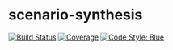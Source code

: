 # scenario-synthesis

[![Build Status](https://gitlab.lrz.de/cps/scenario-synthesis/badges/main/pipeline.svg)](https://gitlab.lrz.de/cps/scenario-synthesis/pipelines)
[![Coverage](https://gitlab.lrz.de/cps/scenario-synthesis/badges/main/coverage.svg)](https://gitlab.lrz.de/cps/scenario-synthesis/commits/main)
[![Code Style: Blue](https://img.shields.io/badge/code%20style-blue-4495d1.svg)](https://github.com/invenia/BlueStyle)
